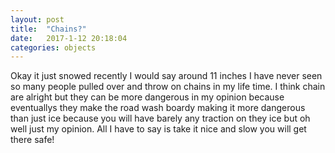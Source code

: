 ```yaml
---
layout: post
title:  "Chains?"
date:   2017-1-12 20:18:04
categories: objects
---
```


Okay it just snowed recently I would say around 11 inches I have never seen so many people pulled over and throw on chains in my life time. I think chain are alright but they can be more dangerous in my opinion because eventuallys they make the road wash boardy making it more dangerous than just ice because you will have barely any traction on they ice but oh well just my opinion. All I have to say is take it nice and slow you will get there safe!
